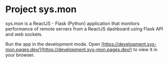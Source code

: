 # Project sys.mon

sys.mon is a ReactJS - Flask (Python) application that monitors performance of remote servers from a ReactJS dashboard using Flask API and web sockets.

Run the app in the development mode.
Open [https://development.sys-mon.pages.dev/](https://development.sys-mon.pages.dev/) to view it in your browser.
